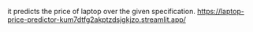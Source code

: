 it predicts the price of laptop over the given specification.
https://laptop-price-predictor-kum7dtfg2akptzdsjgkjzo.streamlit.app/
